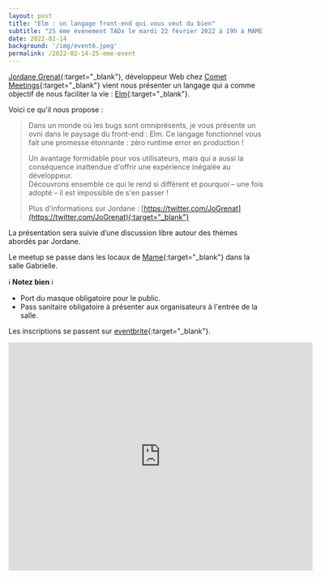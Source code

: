 ```yaml
---
layout: post
title: "Elm : un langage front-end qui vous veut du bien"
subtitle: "25 ème événement TADx le mardi 22 février 2022 à 19h à MAME (Tours, 37)"
date: 2022-02-14
background: '/img/event6.jpeg'
permalink: /2022-02-14-25-eme-event
---
```

[Jordane Grenat](https://www.grenat.eu/){:target="_blank"}, développeur Web chez [Comet Meetings](https://www.comet-meetings.com/){:target="_blank"} vient nous présenter un langage qui a comme objectif de nous faciliter la vie : [Elm](https://elm-lang.org/){:target="_blank"}.

Voici ce qu'il nous propose :

>Dans un monde où les bugs sont omniprésents, je vous présente un ovni dans le paysage du front-end : Elm. 
>Ce langage fonctionnel vous fait une promesse étonnante : zéro runtime error en production !
>
>Un avantage formidable pour vos utilisateurs, mais qui a aussi la conséquence inattendue d'offrir une expérience inégalée au développeur.  
>Découvrons ensemble ce qui le rend si différent et pourquoi – une fois adopté – il est impossible de s'en passer !
>
>Plus d'informations sur Jordane : [https://twitter.com/JoGrenat](https://twitter.com/JoGrenat){:target="_blank"}

La présentation sera suivie d’une discussion libre autour des thèmes abordés par Jordane.

Le meetup se passe dans les locaux de [Mame](https://mame-tours.com/){:target="_blank"} dans la salle Gabrielle.

ℹ️ **Notez bien** ℹ️ 

 - Port du masque obligatoire pour le public.
 - Pass sanitaire obligatoire à présenter aux organisateurs à l'entrée de la salle. 

Les inscriptions se passent sur [eventbrite](https://www.eventbrite.fr/e/265775881817){:target="_blank"}.

<iframe src="https://www.google.com/maps/embed?pb=!1m14!1m8!1m3!1d5401.937664338934!2d0.668619!3d47.393041!3m2!1i1024!2i768!4f13.1!3m3!1m2!1s0x0%3A0xf59dd58d55f79b77!2sMAME!5e0!3m2!1sfr!2sfr!4v1572774528763!5m2!1sfr!2sfr" width="600" height="450" frameborder="0" style="border:0;" allowfullscreen=""></iframe>



